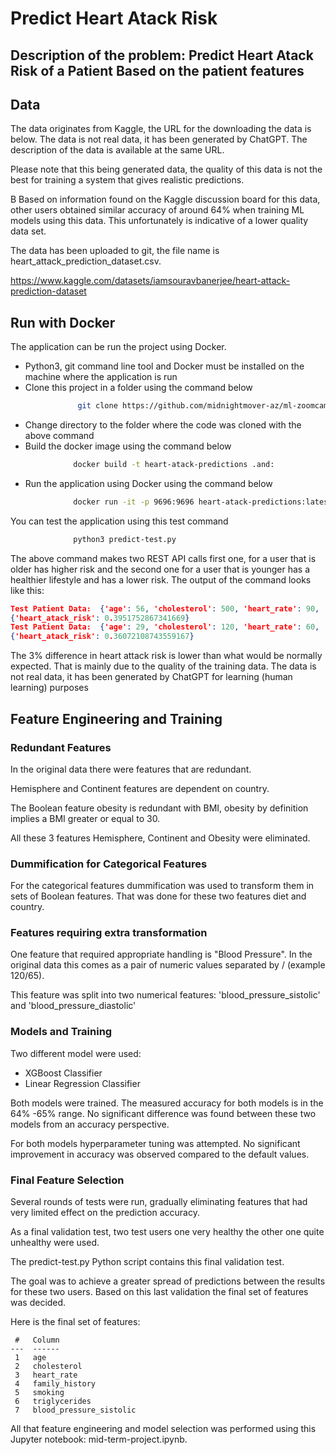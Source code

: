 # Predict Heart Atack Risk

## Description of the problem: Predict Heart Atack Risk of a Patient Based on the patient features

## Data

The data originates from Kaggle, the URL for the downloading the data is below. The data is not real data, it has been generated by ChatGPT. The description of the data is available at the same URL.

Please note that this being generated data, the quality of this data is not the best for training a system that gives realistic predictions.

B
Based on information found on the Kaggle discussion board for this data, other users obtained similar accuracy of around 64% when training ML models using this data. This unfortunately is indicative of a lower quality data set.

The data has been uploaded to git, the file name is heart_attack_prediction_dataset.csv.

https://www.kaggle.com/datasets/iamsouravbanerjee/heart-attack-prediction-dataset


## Run with Docker

The application can be run the project using Docker. 
* Python3, git command line tool and Docker must be installed on the machine where the application is run
* Clone this project in a folder using the command below
```bash
               git clone https://github.com/midnightmover-az/ml-zoomcamp-midterm
```
* Change directory to the folder where the code was cloned with the above command
* Build the docker image using the command below
```bash
              docker build -t heart-atack-predictions .and:
```
* Run the application using Docker using the command below
```bash
              docker run -it -p 9696:9696 heart-atack-predictions:latest
```

You can test the application using this test command
```bash
              python3 predict-test.py
```
The above command makes two REST API calls first one, for a user that is older has higher risk and the second one for a user that is younger has a healthier lifestyle and has a lower risk. The output of the command looks like this:
```json
Test Patient Data:  {'age': 56, 'cholesterol': 500, 'heart_rate': 90, 'family_history': 1, 'smoking': 1, 'triglycerides': 220, 'blood_pressure_sistolic': 200}
{'heart_atack_risk': 0.3951752867341669}
Test Patient Data:  {'age': 29, 'cholesterol': 120, 'heart_rate': 60, 'family_history': 0, 'smoking': 0, 'triglycerides': 140, 'blood_pressure_sistolic': 110}
{'heart_atack_risk': 0.36072108743559167}
```

The 3% difference in heart attack risk is lower than what would be normally expected. That is mainly due to the quality of the training data. The data is not real data, it has been generated by ChatGPT for learning (human learning) purposes

## Feature Engineering and Training

### Redundant Features

In the original data there were features that are redundant.

Hemisphere and Continent features are dependent on country.

The Boolean feature obesity is redundant with BMI, obesity by definition implies a BMI greater or equal to 30.

All these 3 features Hemisphere, Continent and Obesity were eliminated.

### Dummification for Categorical Features

For the categorical features dummification was used to transform them in sets of Boolean features.
That was done for these two features diet and country.


### Features requiring extra transformation

One feature that required appropriate handling is "Blood Pressure". In the original data this comes as a pair of numeric values separated by / (example 120/65).

This feature was split into two numerical features: 'blood_pressure_sistolic' and 'blood_pressure_diastolic'

### Models and Training

Two different model were used:
* XGBoost Classifier
* Linear Regression Classifier

Both models were trained. The measured accuracy for both models is in the 64% -65% range. No significant difference was found between these two models from an accuracy perspective.

For both models hyperparameter tuning was attempted. No significant improvement in accuracy was observed compared to the default values.

### Final Feature Selection

Several rounds of tests were run, gradually eliminating features that had very limited effect on the prediction accuracy.

As a final validation test, two test users one very healthy the other one quite unhealthy were used. 

The predict-test.py Python script contains this final validation test.

The goal was to achieve a greater spread of predictions between the results for these two users. Based on this last validation the final set of features was decided. 

Here is the final set of features:
```
 #   Column                  
---  ------                  
 1   age                     
 2   cholesterol             
 3   heart_rate              
 4   family_history          
 5   smoking                 
 6   triglycerides           
 7   blood_pressure_sistolic
```
All that feature engineering and model selection was performed using this Jupyter notebook: mid-term-project.ipynb.